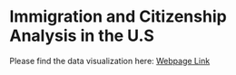 # Immigration and Citizenship Analysis in the U.S <br>

Please find the data visualization here: <a href="https://iamyuqi.github.io/Data-Visz/">Webpage Link</a>
